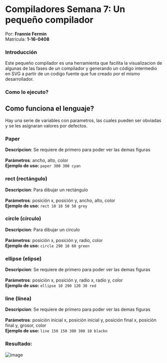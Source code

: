 # Compiladores Semana 7: Un pequeño compilador

Por: **Frannie Fermin** \
Matrícula: **1-16-0408**


### Introducción
Este pequeño compilador es una herramienta que facilita la visualizacion de algunas de las fases de un compilador y generando un código intermedio en SVG a partir de un codigo fuente que fue creado por el mismo desarrollador. 

### Como lo ejecuto?

## Como funciona el lenguaje?

Hay una serie de variables con parametros, las cuales pueden ser obviadas y se les asignaran valores por defectos. 

### Paper
**Descripcion**: Se requiere de primero para poder ver las demas figuras \
\
**Parámetros**: ancho, alto, color \
**Ejemplo de uso:** ```paper 300 300 cyan```


### rect (rectángulo)
**Descripcion**: Para dibujar un rectángulo \
\
**Parámetros**: posición x, posición y, ancho, alto, color \
**Ejemplo de uso:** ```rect 10 10 50 50 grey```

### circle (círculo)
**Descripcion**: Para dibujar un circulo \
\
**Parámetros**: posición x, posición y, radio, color \
**Ejemplo de uso:** ```circle 290 10 60 green```

### ellipse (elipse)
**Descripcion**: Se requiere de primero para poder ver las demas figuras \
\
**Parámetros**: posición x, posición y, radio x, radio y, color \
**Ejemplo de uso:** ```ellipse 10 290 120 30 red```

### line (línea)
**Descripcion**: Se requiere de primero para poder ver las demas figuras \
\
**Parámetros**: posición inicial x, posición inicial y, posición final x, posición final y, grosor, color \
**Ejemplo de uso:** ```line 150 150 300 300 10 blackn```

### Resultado:
![image](https://github.com/SpazzPy/compiladores_semana_7/assets/91347861/451365b5-62cf-4545-9fc2-80563fd9b3d4)


